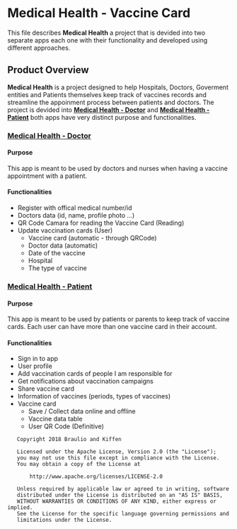 # Medical Health - Vaccine Card

This file describes **Medical Health** a project that is devided into two separate apps each one with their functionality and developed using different approaches.

## Product Overview

**Medical Health** is a project designed to help Hospitals, Doctors, Goverment entities and Patients themselves keep track of vaccines records and streamline the appoinment process between patients and doctors. The project is devided into [**Medical Health - Doctor**](https://github.com/blackbelt-cda/MedicalHealth-Doctor) and [**Medical Health - Patient**](https://github.com/blackbelt-cda/MedicalHealth-Patient) both apps have very distinct purpose and functionalities.

### [Medical Health - Doctor](https://github.com/blackbelt-cda/MedicalHealth-Doctor)

#### Purpose
This app is meant to be used by doctors and nurses when having a vaccine appointment with a patient. 

#### Functionalities

* Register with offical medical number/id
* Doctors data (id, name, profile photo ...)
* QR Code Camara for reading the Vaccine Card (Reading)
* Update vaccination cards (User)
  * Vaccine card (automatic - through QRCode)
  * Doctor data (automatic)
  * Date of the vaccine
  * Hospital
  * The type of vaccine

### [Medical Health - Patient](https://github.com/blackbelt-cda/MedicalHealth-Patient)

#### Purpose
This app is meant to be used by patients or parents to keep track of vaccine cards. Each user can have more than one vaccine card in their account.

#### Functionalities

* Sign in to app
* User profile
* Add vaccination cards of people I am responsible for
* Get notifications about vaccination campaigns
* Share vaccine card
* Information of vaccines (periods, types of vaccines)
* Vaccine card  
  * Save / Collect data online and offline
  * Vaccine data table
  * User QR Code (Definitive)




```
   Copyright 2018 Braulio and Kiffen

   Licensed under the Apache License, Version 2.0 (the "License");
   you may not use this file except in compliance with the License.
   You may obtain a copy of the License at

       http://www.apache.org/licenses/LICENSE-2.0

   Unless required by applicable law or agreed to in writing, software
   distributed under the License is distributed on an "AS IS" BASIS,
   WITHOUT WARRANTIES OR CONDITIONS OF ANY KIND, either express or implied.
   See the License for the specific language governing permissions and
   limitations under the License.
   ```

